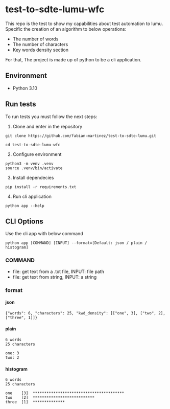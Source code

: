 # test-to-sdte-lumu-wfc
This repo is the test to show my capabilities about test automation to lumu. Specific the creation of an algorithm to below operations:

- The number of words
- The number of characters
- Key words density section

For that, The project is made up of python to be a cli application.

## Environment
 - Python 3.10

 ## Run tests
To run tests you must follow the next steps:
1. Clone and enter in the repository
~~~
git clone https://github.com/fabian-martinez/test-to-sdte-lumu.git

cd test-to-sdte-lumu-wfc
~~~
2. Configure environment
~~~
python3 -m venv .venv
source .venv/bin/activate
~~~
3. Install dependecies
~~~
pip install -r requirements.txt
~~~
4. Run cli application
~~~
python app --help
~~~

## CLI Options
Use the cli app with below command
~~~
python app [COMMAND] [INPUT] --format=[Default: json / plain / histogram]
~~~
### COMMAND
* file: get text from a .txt file, INPUT: file path
* file: get text from string, INPUT: a string
### format
#### json
~~~
{"words": 6, "characters": 25, "kwd_density": [["one", 3], ["two", 2], ["three", 1]]}
~~~
#### plain
~~~
6 words
25 characters

one: 3
two: 2
~~~
#### histogram
~~~
6 words
25 characters

one    [3]  ****************************************
two    [2]  ***************************
three  [1]  **************
~~~